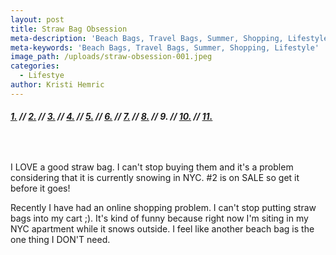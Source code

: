 ```yaml
---
layout: post
title: Straw Bag Obsession
meta-description: 'Beach Bags, Travel Bags, Summer, Shopping, Lifestyle'
meta-keywords: 'Beach Bags, Travel Bags, Summer, Shopping, Lifestyle'
image_path: /uploads/straw-obsession-001.jpeg
categories:
  - Lifestye
author: Kristi Hemric
---
```



###### **[1.](https://www.bloomingdales.com/shop/product/serpui-destiny-circle-basket-crossbody?ID=2450962&amp;pla_country=US&amp;cm_mmc=Google-PLA-ADC-_-Handbags-NA-_-Serpui-_-492030663278USA&amp;CAWELAID=120156070004864926&amp;CAGPSPN=pla&amp;CAAGID=35637426872&amp;CATCI=pla-294041458924&amp;catargetid=120156070004248855&amp;cadevice=c)&nbsp;// [2.](http://www.revolve.com/nannacay-goa-ciao-tote-bag-in-multi/dp/NANR-WY9/?d=F&amp;currency=USD&amp;mkwid={ifsearch:s}{ifcontent:c}_dc|pcrid|114237408491|pkw||pmt|&amp;pdv=c&amp;matchtype=&amp;gclid=CInVxvuM7dICFYOKswodWjIC3A) // [3.](http://shop.nordstrom.com/s/kate-spade-new-york-lewis-way-pompom-tote/4538213?origin=category-personalizedsort&amp;fashioncolor=BLACK) // [4.](https://www.shopbop.com/schnauzer-clutch-serpui-marie/vp/v=1/1583860920.htm?folderID=2534374302055387&amp;fm=other-shopbysize-viewall&amp;os=false&amp;colorId=10192) // [5.](http://shop.nordstrom.com/s/mar-y-sol-dalia-clutch/4531622?cm_mmc=google-_-productads-_-Women%3ABags%3AClutch-_-5299531&amp;rkg_id=h-8ee805bb3e2a49cfc1010e7e4ace5ec8_t-1490293255&amp;adpos=1o4&amp;creative=57182380553&amp;device=c&amp;network=s&amp;gclid=CMrg9ICf7dICFcOFswodLx0Btg) // [6.](https://www.shopbop.com/baby-roge-nap-pompom-bag/vp/v=1/1515697231.htm?folderID=2534374302145731&amp;fm=other-viewall&amp;os=false&amp;colorId=12010) // [7.](https://www.shopbop.com/charlotte-clutch-serpui-marie/vp/v=1/1527634137.htm?folderID=2534374302055387&amp;fm=other-shopbysize-viewall&amp;os=false&amp;colorId=21785) // [8.](https://www.brixtonbaker.com/products/michael-michael-kors-opitc-white-straw-gabriella-medium-satchel?utm_medium=cpc&amp;utm_source=googlepla&amp;variant=21309217860) // 9. // [10.](http://shop.nordstrom.com/s/nordstrom-beach-please-tote/4491436?origin=category-personalizedsort&amp;fashioncolor=NATURAL) // [11.](http://shop.nordstrom.com/s/sam-edelman-sierra-straw-tote/4527040?origin=category-personalizedsort&amp;fashioncolor=ORANGE)**

&nbsp;

I LOVE a good straw bag. I can't stop buying them and it's a problem considering that it is currently snowing in NYC. #2 is on SALE so get it before it goes!

Recently I have had an online shopping problem. I can't stop putting straw bags into my cart ;). It's kind of funny because right now I'm siting in my NYC apartment while it snows outside. I feel like another beach bag is the one thing I DON'T need. ​